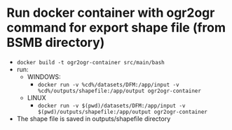 # Run docker container with ogr2ogr command for export shape file (from __BSMB directory__)
- `docker build -t ogr2ogr-container src/main/bash`
- run:
  - WINDOWS:
    - `docker run -v %cd%/datasets/DFM:/app/input -v %cd%/outputs/shapefile:/app/output ogr2ogr-container`
  - LINUX
    - `docker run -v $(pwd)/datasets/DFM:/app/input -v $(pwd)/outputs/shapefile:/app/output ogr2ogr-container`
- The shape file is saved in outputs/shapefile directory